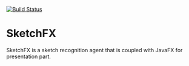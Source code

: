 [![Build Status](https://travis-ci.org/MrLoNee/SketchFX.png?branch=master)](https://travis-ci.org/MrLoNee/SketchFX)


SketchFX
========

SketchFX is a sketch recognition agent that is coupled with JavaFX for presentation part.

